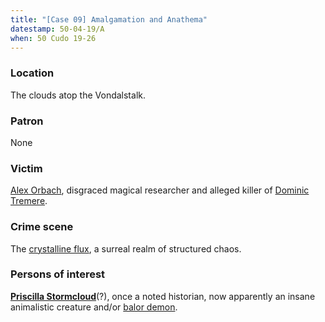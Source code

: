 ```yaml
---
title: "[Case 09] Amalgamation and Anathema"
datestamp: 50-04-19/A
when: 50 Cudo 19-26
---
```


### Location

The clouds atop the Vondalstalk.

### Patron

None

### Victim

[Alex Orbach](../dossiers/alex-orbach), disgraced magical researcher and alleged killer of [Dominic Tremere](../dossiers/dominic-tremere).

### Crime scene

The [crystalline flux](../locales/flux#crystalline-flux), a surreal realm of structured chaos.

### Persons of interest

**[Priscilla Stormcloud](../dossiers/priscilla-stormcloud)**(?), once a noted historian, now apparently an insane animalistic creature and/or [balor demon](../dossiers/balor).
